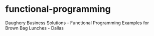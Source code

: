 # functional-programming
Daughery Business Solutions - Functional Programming Examples for Brown Bag Lunches - Dallas
